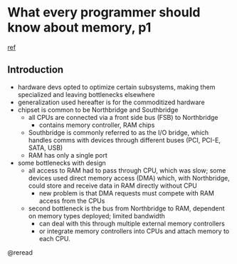 # What every programmer should know about memory, p1
[ref](https://lwn.net/Articles/250967/)

## Introduction
- hardware devs opted to optimize certain subsystems, making them specialized and leaving bottlenecks elsewhere
- generalization used hereafter is for the commoditized hardware
- chipset is common to be Northbridge and Southbridge
  - all CPUs are connected via a front side bus (FSB) to Northbridge
    - contains memory controller, RAM chips
  - Southbridge is commonly referred to as the I/O bridge, which handles comms with devices through different buses (PCI, PCI-E, SATA, USB)
  - RAM has only a single port
- some bottlenecks with design  
  - all access to RAM had to pass through CPU, which was slow; some devices used direct memory access (DMA) which, with Northbridge, could store and receive data in RAM directly without CPU
    - new problem is that DMA requests must compete with RAM access from the CPUs
  - second bottleneck is the bus from Northbridge to RAM, dependent on memory types deployed; limited bandwidth
    - can deal with this through multiple external memory controllers
    - or integrate memory controllers into CPUs and attach memory to each CPU. 

@reread